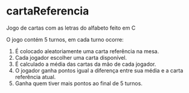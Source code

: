 # cartaReferencia
Jogo de cartas com as letras do alfabeto feito em C

O jogo contém 5 turnos, em cada turno ocorre:
1. É colocado aleatoriamente uma carta referência na mesa.
2. Cada jogador escolher uma carta disponível.
3. É calculado a média das cartas da mão de cada jogador.
4. O jogador ganha pontos igual a diferença entre sua média e a carta referência atual.
5. Ganha quem tiver mais pontos ao final de 5 turnos.
